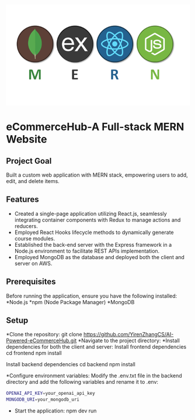 ![Open Banner](MERN.png)

# eCommerceHub-A Full-stack MERN Website

## Project Goal
Built a custom web application with MERN stack, empowering users to add, edit, and delete items.

## Features

* Created a single-page application utilizing React.js, seamlessly integrating container components with Redux to manage actions and reducers. 
* Employed React Hooks lifecycle methods to dynamically generate course modules.
* Established the back-end server with the Express framework in a Node.js environment to facilitate REST APIs implementation.
* Employed MongoDB as the database and deployed both the client and server on AWS.

## Prerequisites
Before running the application, ensure you have the following installed:
*Node.js
*npm (Node Package Manager)
*MongoDB

## Setup
*Clone the repository: git clone https://github.com/YirenZhangCS/AI-Powered-eCommerceHub.git
*Navigate to the project directory:
*Install dependencies for both the client and server:
Install frontend dependencies
cd frontend
npm install

Install backend dependencies
cd backend
npm install

*Configure environment variables:
Modify the .env.txt file in the backend directory and add the following variables and rename it to .env:
```bash
OPENAI_API_KEY=your_openai_api_key
MONGODB_URI=your_mongodb_uri
```
* Start the application:
npm dev run
